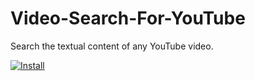 # Video-Search-For-YouTube
Search the textual content of any YouTube video.

[![Install](https://developer.chrome.com/webstore/images/ChromeWebStore_BadgeWBorder_v2_340x96.png)
](https://chrome.google.com/webstore/detail/video-search-for-youtube/habdalaejnjehgaadeignhbmllkdngpf)
